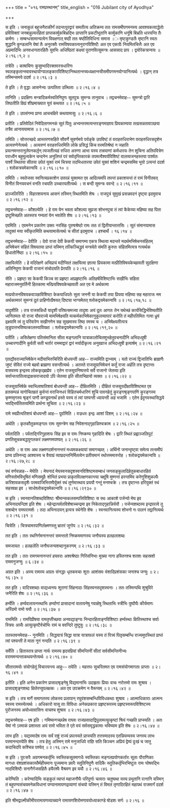 +++
title = "०१६ रामप्रस्थानम्"
title_english = "016 Jubilant city of Ayodhya"

+++


स इति । जनाकुलं बहुजनैराकीर्णं तदन्तःपुरद्वारं समतीत्य अतिक्रम्य ततः
रामसमीपगमनस्य आवश्यकत्वाद्धेतोः प्रविविक्तां जनबाहुल्यरहितां
प्राप्तकार्मुकबिभ्रद्भिः प्राप्तानि प्रकटीभूतानि कार्मुकाणि धनूंषि
बिभ्रति धारयन्ति तैः कर्मणः । सम्बन्धसामान्यत्वेन विवक्षणात् षष्ठी ततः
षष्ठीतिविधिना समास ।ः मृष्टकुण्डलैः मृष्टानि स्वतः शुद्धानि कुण्डलानि
येषां तैः अनुरक्तैः रामविषयकात्यनुरागविशिष्टैः अत एव एकाग्रैः
नियमितचित्तैः अत एव अप्रमादिभिः अनवधानतारहितैः युवभिः अधिष्ठितां
कक्ष्यां पुराणवित्सुमन्त्रः आससाद प्राप । द्वयोरेकत्रान्वयः  ॥  २।१६।१,२
 ॥   

  

तत्रेति । काषायिणः कुसुम्भादिरक्तवस्त्रधारिणः
स्वलङ्कृतान्स्वावस्थायोग्यालङ्कारविशिष्टान्स्थितान्स्त्र्यध्यक्षान्स्त्रीसमीपगमनयोग्यानित्यर्थः
। वृद्धान् तत्र तस्मिन्समये ददर्श  ॥  २।१६।३  ॥   

  

ते इति । ते वृद्धाः आसनेभ्यः उत्पतिता उत्थिताः  ॥  २।१६।४  ॥   

  

तानिति । प्रदक्षिणः मन्त्रादिकर्मस्वतिनिपुणः सूतपुत्रः सुमन्त्रः तानुवाच
। तद्वचनमेवाह-- सुमन्त्रो द्वारि तिष्ठतीति क्षिप्रं शीघ्रमाख्यात यूयं
कथयत  ॥  २।१६।५  ॥   

  

ते इति । उपसंगम्य प्राप्य आचचक्षिरे कथयामासुः  ॥  २।१६।६  ॥   

  

प्रतीति । प्रतिवेदितं निवेदितागमनकं सूतं पितुः
अभ्यन्तरमत्यन्तरङ्गमाज्ञाय प्रियकाम्यया तत्प्रसन्नतावाञ्छया तत्रैव
आनाययामास  ॥  २।१६।७  ॥   

  

तमिति । सोत्तरच्छदे आस्तरणसहिते सौवर्णे सुवर्णमये पर्यङ्के उपविष्टं तं
वराहरुधिराभेण वराहरुधिरसदृशेन अत्यरुणेनेत्यर्थः । अत्यरुणं वराहरुधिरमिति
लोके प्रसिद्धं किंच वरमतिश्रेष्ठं न जहाति प्रयत्नमन्तरानुलेपनकर्तृ़न्
त्यजतीत्यहं रुधिरा अरुणा आभा यस्य तत्त्रयाणां कर्मधारयः तेन शुचिना
अतिपवित्रेण परार्ध्येन बहुमूल्यकेन चन्दनेन अनुलिप्तं परं सर्वतृप्तिकारकं
तपमत्यैश्वर्यविशिष्टं वालव्यजनहस्तया पार्श्वतः पार्श्वे स्थितया सीतया
उपेतं युक्तं रामं चित्रया तदभिधतारया उपेतं युक्तं शशिनं चन्द्रमसमिव भूयो
ऽत्यन्तं ददर्श । श्लोकत्रयमेकान्वयि  ॥  २।१६।८१०  ॥   

  

तमिति । स्वतेजसा स्वनित्यप्रकाशेन उपपन्नं युक्तमत एव आदित्यमपि तपन्तं
प्रकाशयन्तं तं रामं विनीतवत् विनीतं विनयवचनं वनति रचयति उच्चारयतीत्यर्थः
। स बन्दी सुमन्त्रः ववन्दे  ॥  २।१६।११  ॥   

  

प्राञ्जलिरिति । विहारशयनाय आसनं तस्मिन् स्थितमिति शेषः । राजपुत्रं
सुमुखं प्रसन्नवदनं दृष्ट्वा इदमुवाच  ॥  २।१६।१२  ॥   

  

तद्वचनमेवाह-- कौशल्येति । हे राम येन भवता कौशल्या सुप्रजा शोभनपुत्रा तं
त्वां कैकेय्या महिष्या सह पिता द्रष्टुमिच्छति अतस्तत्र गम्यतां येन
भवतेति शेषः  ॥  २।१६।१३  ॥   

  

एवमिति । एवमनेन प्रकारेण उक्तः नरसिंहः पुरुषश्रेष्ठो रामः ततः तं
द्वितीयान्तात्तसिः । सूतं संमानयामास त्वदुक्तं मया स्वीकृतमिति
कथयामासेत्यर्थः च सीतां इदमुवाच । हश्चार्थे । १६।१४  ॥   

तद्वचनमेवाह-- देवीति । देवो राजा देवी केकयी समागम्य एकत्र स्थित्वा
मदन्तरे मदर्थमभिषेचनसंहितम् अभिषेचनं संहितं विषयतया प्राप्तं यस्मिन्
तत्किञ्चिद्ध्रुवं मन्त्रयेते संमतिं कुरुतः संहितमित्यत्र गत्यर्थक
हिधातोर्निष्ठा  ॥  २।१६।१५  ॥   

  

लक्षयित्वेति । हे मदिरेक्षणे अभिप्रायं मदीप्सितं लक्षयित्वा ज्ञात्वा
प्रियकामा मत्प्रीतिविषयकेच्छावती सुदक्षिणा अतिनिपुणा केकयी राजानं
संचोदयति प्रेरयति  ॥  २।१६।१६  ॥   

  

सेति । प्रहृष्टा सा केकयी किञ्च सा प्रहृष्टा आप्रहृष्टाभिः
अतिहर्षविशिष्टाभिः सखीभिः सहिता महाराजमनुवर्तिनी हितकामा
मत्प्रियविषयकेच्छावती अत एव मे अर्थकामा  

मत्प्रयोजनविषयकवाञ्छाविशिष्टा केकयाधिपतेः सुता जननी या केकयी तया प्रियया
महिष्या सह महाराजः मम अर्थकामपरं सुमन्त्रं दूतं प्राहिणोत्प्रैषयत्
दिष्ट्या भाग्यमेतत् श्लोकद्वयमेकान्वयि  ॥  २।१६।१७,१८  ॥   

  

यादृशीति । तत्र राजसन्निधौ यादृशी परिषत्समज्या तादृशः अयं दूतः आगतः तेन
यथेच्छं कार्यसिद्धिर्भविष्यतीति ध्वनितमतः यो राजा यौवराज्ये
मामभिषेक्ष्यति मत्कर्मकाभिषेकानुकूलव्यापारं करोति तं महीपतिमितः गत्वा
ध्रुवं द्रक्ष्यामि त्वं तु परिवारेण सखीगणेन सह सुखमास्व तिष्ठ रमस्व च ।
अभिषेक्ष्यतीत्यत्र लृडुपात्तभविष्यत्कालस्याविवक्षा । श्लोकद्वयमेकान्वयि
 ॥  २।१६।१९,२०  ॥   

  

पतीति । असितेक्षणा पतिसंमानिता सीता मङ्गलानि
यात्राकालोचितशुभहेतुवचनादीनि अभिदध्युषी उच्चारणादीनि कुर्वती सती भर्तारं
राममाद्वारं द्वारं मर्यादीकृत्य अनुवव्राज अभिदध्युषी इत्यार्षम्  ॥ 
२।१६।२१  ॥   

  

एतद्यौवराज्याभिषेकेन मदीयाभिरुचिरिति बोधयन्ती आह-- राज्यमिति द्वाभ्याम्
। यतो राज्यं द्विजातिभिः ब्राह्मणैः जुष्टं सेवितं राज्ये बहवो ब्राह्मणा
वसन्तीत्यर्थः । अतस्ते राजसूयाभिषेचनं कर्तुं राजा अर्हति तत्र दृष्टान्तः
वासवस्य इन्द्रस्य लोककृद्ब्रह्मेव । एतेन राजसूयनिष्पत्तये सर्वे राजानो
जेतव्या इति सर्वान्तःपातित्वाद्राक्षसराजादयो ऽपि जेतव्या इति
सीताभिप्रायो व्यक्तः  ॥  २।१६।२२  ॥   

  

राजसूयाभिषेके स्वाभिलाषातिशयं बोधयन्ती आह-- दीक्षितमिति । दीक्षितं
राजसूयदीक्षाविशिष्टमत एव व्रतसम्पन्नं यागोचितव्रतं कुर्वन्तं वराजिनधरं
विहितचर्मधारिणं शुचिं पावनहेतुं कुरङ्गश्रृङ्गपाणिं कुरङ्गस्य कृष्णमृगस्य
श्रृङ्गं पाणौ कण्डूयनार्थं हस्ते यस्य तं त्वां पश्यन्ती ध्यायन्ती अहं
भजामि । एतेन ईदृगवस्थासिद्धये भवद्भिर्यतितव्यमिति प्रार्थना सूचिता  ॥ 
२।१६।२३  ॥   

  

रामे स्वप्रीत्यतिशयं बोधयन्ती आह-- पूर्वामिति । वज्रधरः इन्द्रः आशां
दिशम्  ॥  २।१६।२४  ॥   

  

अथेति । कृतकौतुकमङ्गलः रामः सुमन्त्रेण सह निवेशनाद्गृहान्निश्चक्राम  ॥ 
२।१६।२५  ॥   

  

पर्वतादिति । पर्वताद्गिरिगुहाशयः सिंह इव स रामः निष्क्रम्य गृहादिति शेषः
। द्वारि स्थितं प्रह्वाञ्जलिपुटं प्रणतिसूचकबद्धयुगलकरं लक्ष्मणमपश्यत्  ॥ 
२।१६।२६  ॥   

  

अथेति । स रामः अथ लक्ष्मणदर्शनानन्तरं मध्यमकक्ष्यायां समागच्छत् ।
अर्थिनो जनान्दृष्ट्वा समेत्य तत्समीपं प्राप्य प्रतिनन्द्य आश्वास्य च
वैयाघ्रं व्याघ्रदन्तनिर्मितत्वेन प्रतीयमानं रथोत्तममारुरोह ।
श्लोकद्वयमेकान्वयि  ॥  २।१६।२७,२८  ॥   

  

रथं वर्णयन्नाह-- मेघेति । मेघनादं मेघस्वनसदृशस्वनविशिष्टमसम्बाधं
जनसङ्कुलादिहेतुकबाधारहितं मणिस्तोमविभूषितं मणिसमूहैः शोभितं प्रभया
प्राकृतविलक्षणकान्त्या चक्षूंषि मुष्णन्तं हरन्तमिव करेणुशिशुकल्पैः
करिशावकसदृशैः परमवाजिभिरश्वैर्युक्तं रथं तूर्णमास्थाय प्रययौ गन्तुं
मनश्चक्रे । तत्र दृष्टान्तः हरियुक्तं रथं सहस्राक्ष इव ।
सार्धश्लोकद्वयमेकान्वयि  ॥  २।१६।२९३०  ॥   

  

स इति । स्वनवानतिशब्दविशिष्टः श्रीमान्सकलसम्पत्तिविशिष्टः स रथः आकाशे
पर्जन्यो मेघ इव अभिनादयन्दिश इति शेषः । महेन्द्रात्पर्वतविशेषाच्चन्द्रमा
इव निकेताद्गृहान्निर्ययौ । पर्जन्यशब्दस्य इन्द्रपरत्वे तु सशब्देन
रामपरामर्शः । तदा अभिनादयन् इत्यत्र रथेनेति शेषः । स्वनवानित्यस्य शोभनो
नः पालनं तद्वानित्यर्थः  ॥  २।१६।३१  ॥   

  

चित्रेति । चित्रचामरपाणिर्लक्ष्मणस्तु भ्रातरं जुगोप  ॥  २।१६।३२  ॥   

  

तत इति । ततः रथनिर्गमनानन्तरं समन्ततो निष्क्रममाणस्य जनौघस्य
हलहलाशब्दः  

समजायत । हलहलेति जनौघजन्यशब्दानुकरणम्  ॥  २।१६।३३  ॥   

  

तत इति । ततः रामगमनानन्तरं हयवराः अश्वश्रेष्ठाः गिरिसंनिभाः मुख्या नागा
हस्तिनश्च शतशः सहस्रशो राममनुजग्मुः  ॥  ६।३४  ॥   

  

अग्रत इति । अस्य रामस्य अग्रतः संनद्धाः धृतकवचाः शूराः आशंसवः
वंशादिप्रशंसका जनाश्च जग्मुः  ॥  २।१६।३५  ॥   

  

तत इति । वादित्रशब्दाः वाद्यध्वनयः शूराणां सिंहनादाः सिंहस्वनसदृशस्वनाः
। ततः तस्मिन्पथि शुश्रुविरे जनैरिति शेषः  ॥  २।१६।३६  ॥   

  

हर्म्येति । हर्म्यवातायनस्थाभिः हर्म्याणां प्रासादानां वातायनेषु
गवाक्षेषु स्थिताभिः स्त्रीभिः पुष्पौघैः कीर्यमाणः अरिंदमो रामो ययौ  ॥ 
२।१६।३७  ॥   

  

राममिति । रामपिप्रीषया रामतृप्तीच्छया अनवद्याङ्ग्यः
निन्दारहिताङ्गविशिष्टाः हर्म्यस्थाः क्षितिस्थाश्च सर्वाः स्त्रियः
अग्र्यैः अत्युत्कृष्टैर्वचोभिः रामं च ववन्दिरे तुष्टुवुः  ॥  २।१६।३८  ॥   

  

ततस्तवनमेवाह-- नूनमिति । सिद्धयात्रं सिद्धा यात्रा यात्राफलं यस्य तं
पित्र्यं पितृसम्बन्धि राज्यमुपस्थितं प्राप्तं त्वां पश्यन्ती ते माता
नूनं नन्दति  ॥  २।१६।३९  ॥   

  

सर्वेति । हितास्तत्र प्राप्ता नार्यः रामस्य हृदयप्रियां सीमन्तिनीं सीतां
सर्वसीमन्तिनीभ्यः वराममन्यन्ताकथयन्तेत्यर्थः  ॥  २।१६।४०  ॥   

  

सीतारामयोः संयोगहेतुं विचारयन्त्य आहुः-- तयेति । महत्तपः सुचरितमत एव
रामसंयोगमागताः प्राप्ताः  ॥  २।१६।४१  ॥   

  

इतीति । इति अनेन प्रकारेण प्रासादश्रृङ्गेषु विद्यमानाभिः उदाहृताः
प्रियाः वाचः नरोत्तमो रामः शुश्राव । प्रासादशृङ्गशब्दः
क्षितेरप्युपलक्षकः । अत एव उपक्रमेण न वैरूप्यम्  ॥  २।१६।४२  ॥   

  

स इति । तत्र मार्गे समागतस्य लोकस्य प्रलापान् रघुवंशसम्बन्धिविविधकथाः
शुश्राव । आत्माधिकाराः आत्मनः स्वस्य रामस्येत्यर्थः । अधिकारो यासु ताः
विविधाः अनेकप्रकारा प्रहृष्टरूपस्य प्रहृष्टस्वरूपविशिष्टस्य पुरोजनस्य
अयोध्यावासिनः वाचश्च शुश्राव  ॥  २।१६।४३  ॥   

  

तद्वचनमेवाह-- एष इति । गमिष्यन्गच्छन्नेष राघवः
राजप्रसादाद्विपुलामत्युत्कृष्टां श्रियं गच्छति प्राप्स्यति । अतः येषां
नो ऽस्माकं प्रशास्ता अयं रामो भविता ते एते वयं सर्वसमृद्धकामाः भविष्याम
इति शेषः  ॥  २।१६।४४  ॥   

  

लाभ इति । यद्यस्मादेष रामः सर्वं राष्ट्रं राज्यं प्रपत्स्यते प्राप्स्यति
तत्तस्मादस्य एतन्नियम्यस्य जनस्य लाभः परमानन्दस्येति शेषः । तत्र हेतुः
अस्मिन् रामे मनुजाधिपे राज्ञि सति किञ्चन अप्रियं द्वेष्यं दुःखं च जातु
कदाचिदपि कश्चिन्न पश्येत्  ॥  २।१६।४५  ॥   

  

स इति । पुरःसरैः अग्रगमनकर्तृभिः स्वस्तिकसूतमागधैः स्वस्तिकाः
मङ्गलप्रयोगकर्तारः सूताः पौराणिकाः मागधाः वंशप्रशंसकास्तैर्महीयमानः
पूज्यमानः प्रवरैः स्तुतिनिपुणैः वादिकैः स्तुतिकर्तृभिरभिष्टुतः रामः
घोषवद्भिः नादविशिष्टैः सनागैर्गजसहितैः हयैरश्वैः वैश्रवण इव ययौ  ॥ 
२।१६।४६  ॥   

  

करेण्विति । करेण्वादिभिः सङ्कुलं व्याप्तं महाजनौघैः परिपूर्णाः चत्वराः
चतुष्पथा यस्य प्रभूतानि रत्नानि यस्मिन् तं बहुपण्यसंचयमनेकविधानां
पण्यानामापणद्रव्याणां संचयो यस्मिन् तं विमलं तृणादिरहितं महापथं
राजमार्गं ददर्श  ॥  २।१६।४७  ॥   

  

इति श्रीमद्वाल्मीकीमीयरामायणव्याख्याने रामायणशिरोमणावयोध्याकाण्डे षोडशः
सर्गः  ॥  २।१६  ॥   

  

  


